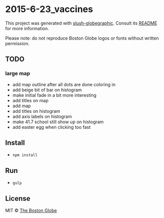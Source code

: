 # 2015-6-23_vaccines

This project was generated with [slush-globegraphic](https://github.com/BostonGlobe/slush-globegraphic). Consult its [README](https://github.com/BostonGlobe/slush-globegraphic) for more information.

Please note: do not reproduce Boston Globe logos or fonts without written permission.

## TODO

### large map
- add map outline after all dots are done coloring in
- add beige bit of bar on histogram
- make initial fade in a bit more interesting
- add titles on map
- add map
- add titles on histogram
- add axis labels on histogram
- make 41.7 school still show up on histogram
- add easter egg when clicking too fast

## Install

- `npm install`

## Run

- `gulp`

## License

MIT © [The Boston Globe](http://github.com/BostonGlobe)